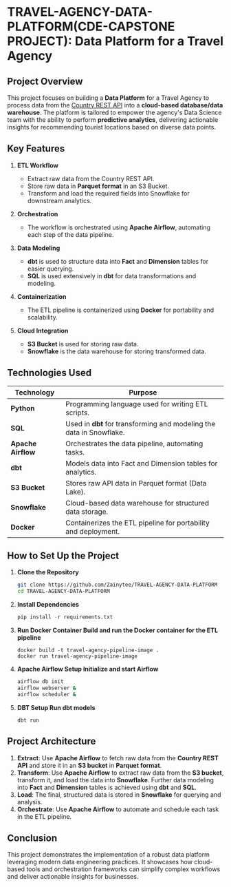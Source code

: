 # TRAVEL-AGENCY-DATA-PLATFORM(CDE-CAPSTONE PROJECT): Data Platform for a Travel Agency

## Project Overview
This project focuses on building a **Data Platform** for a Travel Agency to process data from the [Country REST API](https://restcountries.com/v3.1/all) into a **cloud-based database/data warehouse**. The platform is tailored to empower the agency's Data Science team with the ability to perform **predictive analytics**, delivering actionable insights for recommending tourist locations based on diverse data points.

## Key Features
1. **ETL Workflow**
   - Extract raw data from the Country REST API.
   - Store raw data in **Parquet format** in an S3 Bucket.
   - Transform and load the required fields into Snowflake for downstream analytics.

2. **Orchestration**
   - The workflow is orchestrated using **Apache Airflow**, automating each step of the data pipeline.

3. **Data Modeling**
   - **dbt** is used to structure data into **Fact** and **Dimension** tables for easier querying.
   - **SQL** is used extensively in **dbt** for data transformations and modeling.

4. **Containerization**
   - The ETL pipeline is containerized using **Docker** for portability and scalability.

5. **Cloud Integration**
   - **S3 Bucket** is used for storing raw data.
   - **Snowflake** is the data warehouse for storing transformed data.

## Technologies Used

| **Technology**  | **Purpose**                                                                 |
|-----------------|-----------------------------------------------------------------------------|
| **Python**      | Programming language used for writing ETL scripts.                         |
| **SQL**         | Used in **dbt** for transforming and modeling the data in Snowflake.        |
| **Apache Airflow** | Orchestrates the data pipeline, automating tasks.                        |
| **dbt**         | Models data into Fact and Dimension tables for analytics.                 |
| **S3 Bucket**   | Stores raw API data in Parquet format (Data Lake).                         |
| **Snowflake**   | Cloud-based data warehouse for structured data storage.                    |
| **Docker**      | Containerizes the ETL pipeline for portability and deployment.             |

## How to Set Up the Project

1. **Clone the Repository**
   ```bash
   git clone https://github.com/Zainytee/TRAVEL-AGENCY-DATA-PLATFORM
   cd TRAVEL-AGENCY-DATA-PLATFORM
2. **Install Dependencies**
   ```python
   pip install -r requirements.txt
3. **Run Docker Container Build and run the Docker container for the ETL pipeline**
   ```docker
   docker build -t travel-agency-pipeline-image .
   docker run travel-agency-pipeline-image
4. **Apache Airflow Setup Initialize and start Airflow**
   ```bash
   airflow db init
   airflow webserver &
   airflow scheduler &
5. **DBT Setup Run dbt models**
   ```dbt
   dbt run

## Project Architecture

1. **Extract**: Use **Apache Airflow** to fetch raw data from the **Country REST API** and store it in an **S3 bucket** in **Parquet format**.
2. **Transform**: Use **Apache Airflow** to extract raw data from the **S3 bucket**, transform it, and load the data into **Snowflake**. Further data modeling into **Fact** and **Dimension** tables is achieved using **dbt** and **SQL**.
3. **Load**: The final, structured data is stored in **Snowflake** for querying and analysis.
4. **Orchestrate**: Use **Apache Airflow** to automate and schedule each task in the ETL pipeline.

## Conclusion

This project demonstrates the implementation of a robust data platform leveraging modern data engineering practices. It showcases how cloud-based tools and orchestration frameworks can simplify complex workflows and deliver actionable insights for businesses.





